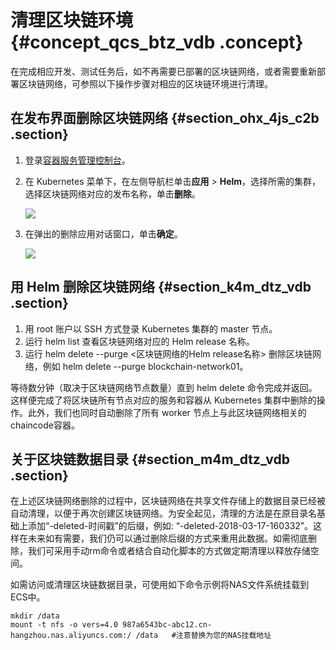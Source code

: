 # 清理区块链环境 {#concept_qcs_btz_vdb .concept}

在完成相应开发、测试任务后，如不再需要已部署的区块链网络，或者需要重新部署区块链网络，可参照以下操作步骤对相应的区块链环境进行清理。

## 在发布界面删除区块链网络 {#section_ohx_4js_c2b .section}

1.  登录[容器服务管理控制台](https://cs.console.aliyun.com/)。
2.  在 Kubernetes 菜单下，在左侧导航栏单击**应用** \> **Helm**，选择所需的集群，选择区块链网络对应的发布名称，单击**删除**。

    ![](http://static-aliyun-doc.oss-cn-hangzhou.aliyuncs.com/assets/img/17796/15362233259876_zh-CN.png)

3.  在弹出的删除应用对话窗口，单击**确定**。

    ![](http://static-aliyun-doc.oss-cn-hangzhou.aliyuncs.com/assets/img/17796/15362233259877_zh-CN.png)


## 用 Helm 删除区块链网络 {#section_k4m_dtz_vdb .section}

1.  用 root 账户以 SSH 方式登录 Kubernetes 集群的 master 节点。
2.  运行 helm list 查看区块链网络对应的 Helm release 名称。
3.  运行 helm delete --purge <区块链网络的Helm release名称\> 删除区块链网络，例如 helm delete --purge blockchain-network01。

等待数分钟（取决于区块链网络节点数量）直到 helm delete 命令完成并返回。这样便完成了将区块链所有节点对应的服务和容器从 Kubernetes 集群中删除的操作。此外，我们也同时自动删除了所有 worker 节点上与此区块链网络相关的chaincode容器。

## 关于区块链数据目录 {#section_m4m_dtz_vdb .section}

在上述区块链网络删除的过程中，区块链网络在共享文件存储上的数据目录已经被自动清理，以便于再次创建区块链网络。为安全起见，清理的方法是在原目录名基础上添加“-deleted-时间戳”的后缀，例如: “-deleted-2018-03-17-160332”。这样在未来如有需要，我们仍可以通过删除后缀的方式来重用此数据。如需彻底删除，我们可采用手动rm命令或者结合自动化脚本的方式做定期清理以释放存储空间。

如需访问或清理区块链数据目录，可使用如下命令示例将NAS文件系统挂载到ECS中。

```
mkdir /data
mount -t nfs -o vers=4.0 987a6543bc-abc12.cn-hangzhou.nas.aliyuncs.com:/ /data   #注意替换为您的NAS挂载地址
```


